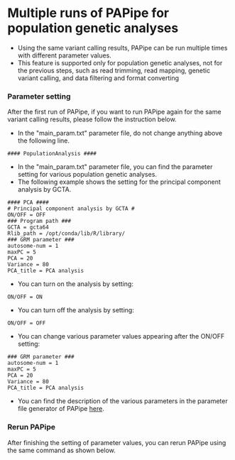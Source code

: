 
# Multiple runs of PAPipe for population genetic analyses 

- Using the same variant calling results, PAPipe can be run multiple times with different parameter values.
- This feature is supported only for population genetic analyses, not for the previous steps, such as read trimming, read mapping, genetic variant calling, and data filtering and format converting 

### Parameter setting 

After the first run of PAPipe, if you want to run PAPipe again for the same variant calling results, please follow the instruction below.

- In the "main_param.txt" parameter file, do not change anything above the following line.
```
#### PopulationAnalysis ####
```

- In the "main_param.txt" parameter file, you can find the parameter setting for various population genetic analyses.
- The following example shows the setting for the principal component analysis by GCTA.

```
#### PCA ####
# Principal component analysis by GCTA #
ON/OFF = OFF
### Program path ###
GCTA = gcta64
Rlib_path = /opt/conda/lib/R/library/
### GRM parameter ###
autosome-num = 1
maxPC = 5
PCA = 20
Variance = 80
PCA_title = PCA analysis
```
- You can turn on the analysis by setting:
```
ON/OFF = ON
```
- You can turn off the analysis by setting:
```
ON/OFF = OFF
```
- You can change various parameter values appearing after the ON/OFF setting:
```
### GRM parameter ###
autosome-num = 1
maxPC = 5
PCA = 20
Variance = 80
PCA_title = PCA analysis
```
- You can find the description of the various parameters in the parameter file generator of PAPipe [here](http://bioinfo.konkuk.ac.kr/PAPipe/parameter_builder/).

### Rerun PAPipe

After finishing the setting of parameter values, you can rerun PAPipe using the same command as shown below.



